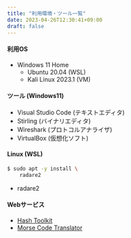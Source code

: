 ```yaml
---
title: "利用環境・ツール一覧"
date: 2023-04-26T12:30:41+09:00
draft: false
---
```


#### 利用OS
- Windows 11 Home
  - Ubuntu 20.04 (WSL)
  - Kali Linux 2023.1 (VM)

#### ツール (Windows11)
- Visual Studio Code (テキストエディタ)
- Stirling (バイナリエディタ)
- Wireshark (プロトコルアナライザ)
- VirtualBox (仮想化ソフト)

#### Linux (WSL)

```bash
$ sudo apt -y install \
    radare2
```

- radare2

#### Webサービス
- [Hash Toolkit](https://hashtoolkit.com)
- [Morse Code Translator](https://morsedecoder.com)
